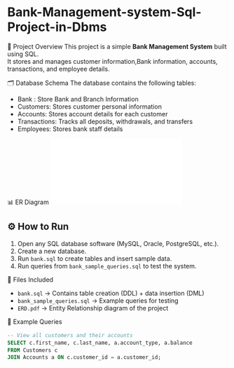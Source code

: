 # Bank-Management-system-Sql-Project-in-Dbms
📌 Project Overview
This project is a simple **Bank Management System** built using SQL.  
It stores and manages customer information,Bank information, accounts, transactions, and employee details.

 🗂 Database Schema
The database contains the following tables:
- Bank : Store Bank and Branch Information 
- Customers: Stores customer personal information
- Accounts: Stores account details for each customer
- Transactions: Tracks all deposits, withdrawals, and transfers
- Employees: Stores bank staff details

📊 ER Diagram
![ER Diagram](ERD.pdf)

## ⚙️ How to Run
1. Open any SQL database software (MySQL, Oracle, PostgreSQL, etc.).
2. Create a new database.
3. Run `bank.sql` to create tables and insert sample data.
4. Run queries from `bank_sample_queries.sql` to test the system.

📂 Files Included
- `bank.sql` → Contains table creation (DDL) + data insertion (DML)
- `bank_sample_queries.sql` → Example queries for testing
- `ERD.pdf` → Entity Relationship diagram of the project

📝 Example Queries
```sql
-- View all customers and their accounts
SELECT c.first_name, c.last_name, a.account_type, a.balance
FROM Customers c
JOIN Accounts a ON c.customer_id = a.customer_id;
